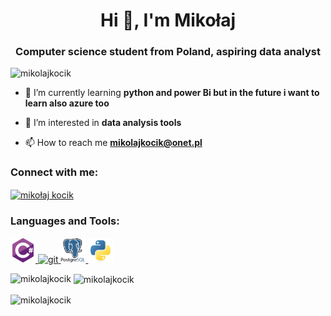 <h1 align="center">Hi 👋, I'm Mikołaj</h1>
<h3 align="center">Computer science student from Poland, aspiring data analyst</h3>

<p align="left"> <img src="https://komarev.com/ghpvc/?username=mikolajkocik&label=Profile%20views&color=0e75b6&style=flat" alt="mikolajkocik" /> </p>

- 🌱 I’m currently learning **python and power Bi but in the future i want to learn also azure too**

- 👀 I’m interested in **data analysis tools**

- 📫 How to reach me **mikolajkocik@onet.pl**

<h3 align="left">Connect with me:</h3>
<p align="left">
<a href="https://linkedin.com/in/mikołaj kocik" target="blank"><img align="center" src="https://raw.githubusercontent.com/rahuldkjain/github-profile-readme-generator/master/src/images/icons/Social/linked-in-alt.svg" alt="mikołaj kocik" height="30" width="40" /></a>
</p>

<h3 align="left">Languages and Tools:</h3>
<p align="left"> <a href="https://www.w3schools.com/cs/" target="_blank" rel="noreferrer"> <img src="https://raw.githubusercontent.com/devicons/devicon/master/icons/csharp/csharp-original.svg" alt="csharp" width="40" height="40"/> </a> <a href="https://git-scm.com/" target="_blank" rel="noreferrer"> <img src="https://www.vectorlogo.zone/logos/git-scm/git-scm-icon.svg" alt="git" width="40" height="40"/> </a> <a href="https://www.postgresql.org" target="_blank" rel="noreferrer"> <img src="https://raw.githubusercontent.com/devicons/devicon/master/icons/postgresql/postgresql-original-wordmark.svg" alt="postgresql" width="40" height="40"/> </a> <a href="https://www.python.org" target="_blank" rel="noreferrer"> <img src="https://raw.githubusercontent.com/devicons/devicon/master/icons/python/python-original.svg" alt="python" width="40" height="40"/> </a> </p>

<p><img align="left" src="https://github-readme-stats.vercel.app/api/top-langs?username=mikolajkocik&show_icons=true&locale=en&layout=compact" alt="mikolajkocik" /></p>

<p>&nbsp;<img align="center" src="https://github-readme-stats.vercel.app/api?username=mikolajkocik&show_icons=true&locale=en" alt="mikolajkocik" /></p>

<p><img align="center" src="https://github-readme-streak-stats.herokuapp.com/?user=mikolajkocik&" alt="mikolajkocik" /></p>
